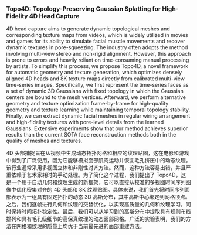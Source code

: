 ### Topo4D: Topology-Preserving Gaussian Splatting for High-Fidelity 4D Head Capture

4D head capture aims to generate dynamic topological meshes and corresponding texture maps from videos, which is widely utilized in movies and games for its ability to simulate facial muscle movements and recover dynamic textures in pore-squeezing. The industry often adopts the method involving multi-view stereo and non-rigid alignment. However, this approach is prone to errors and heavily reliant on time-consuming manual processing by artists. To simplify this process, we propose Topo4D, a novel framework for automatic geometry and texture generation, which optimizes densely aligned 4D heads and 8K texture maps directly from calibrated multi-view time-series images. Specifically, we first represent the time-series faces as a set of dynamic 3D Gaussians with fixed topology in which the Gaussian centers are bound to the mesh vertices. Afterward, we perform alternative geometry and texture optimization frame-by-frame for high-quality geometry and texture learning while maintaining temporal topology stability. Finally, we can extract dynamic facial meshes in regular wiring arrangement and high-fidelity textures with pore-level details from the learned Gaussians. Extensive experiments show that our method achieves superior results than the current SOTA face reconstruction methods both in the quality of meshes and textures.

4D 头部捕捉旨在从视频中生成动态拓扑网格和相应的纹理贴图，这在电影和游戏中得到了广泛使用，因为它能够模拟面部肌肉运动并恢复毛孔挤压中的动态纹理。该行业通常采用多视图立体和非刚性对齐方法。然而，这种方法容易出错，并且严重依赖于艺术家耗时的手动处理。为了简化这个过程，我们提出了 Topo4D，这是一个用于自动几何和纹理生成的新框架，它可以直接从校准的多视图时间序列图像中优化密集对齐的 4D 头部和 8K 纹理贴图。具体来说，我们首先将时间序列面部表示为一组具有固定拓扑的动态 3D 高斯分布，其中高斯中心绑定到网格顶点。之后，我们逐帧进行几何和纹理的交替优化，以实现高质量的几何和纹理学习，同时保持时间拓扑稳定性。最后，我们可以从学习到的高斯分布中提取具有规则布线排列和具有毛孔级细节的高保真纹理的动态面部网格。广泛的实验表明，我们的方法在网格和纹理的质量上均优于当前最先进的面部重建方法。
